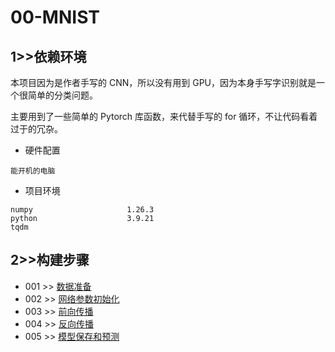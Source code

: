 # 00-MNIST

## 1>>依赖环境

本项目因为是作者手写的 CNN，所以没有用到 GPU，因为本身手写字识别就是一个很简单的分类问题。

主要用到了一些简单的 Pytorch 库函数，来代替手写的 for 循环，不让代码看着过于的冗杂。

- 硬件配置
```
能开机的电脑
```

- 项目环境
```
numpy                     1.26.3
python                    3.9.21
tqdm  
```

## 2>>构建步骤

- 001 >> [数据准备](https://github.com/fangqing408/00-MNIST/edit/master/recognition/001.md)
- 002 >> [网络参数初始化](https://github.com/fangqing408/00-MNIST/edit/master/recognition/002.md)
- 003 >> [前向传播](https://github.com/fangqing408/00-MNIST/edit/master/recognition/003.md)
- 004 >> [反向传播](https://github.com/fangqing408/00-MNIST/edit/master/recognition/004.md)
- 005 >> [模型保存和预测](https://github.com/fangqing408/00-MNIST/edit/master/recognition/005.md)
